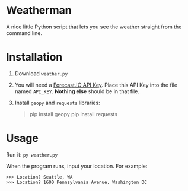 Weatherman
==========

A nice little Python script that lets you see the weather straight from the command line.

Installation
============

1. Download `weather.py`
2. You will need a [Forecast.IO API Key](http://developer.forecast.io). Place this API Key into the file named `API_KEY`. **Nothing else** should be in that file.
3. Install `geopy` and `requests` libraries:

    > pip install geopy
    > pip install requests


Usage
=====

Run it: `py weather.py`

When the program runs, input your location. For example:

    >>> Location? Seattle, WA
    >>> Location? 1600 Pennsylvania Avenue, Washington DC
